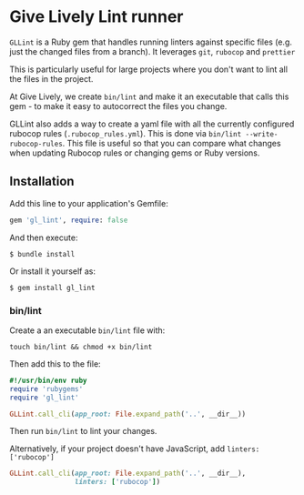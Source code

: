 # Give Lively Lint runner

`GLLint` is a Ruby gem that handles running linters against specific files (e.g. just the changed files from a branch). It leverages `git`, `rubocop` and `prettier`

This is particularly useful for large projects where you don't want to lint all the files in the project.

At Give Lively, we create `bin/lint` and make it an executable that calls this gem - to make it easy to autocorrect the files you change.

GLLint also adds a way to create a yaml file with all the currently configured rubocop rules (`.rubocop_rules.yml`). This is done via `bin/lint --write-rubocop-rules`. This file is useful so that you can compare what changes when updating Rubocop rules or changing gems or Ruby versions.


## Installation

Add this line to your application's Gemfile:

```ruby
gem 'gl_lint', require: false
```

And then execute:

    $ bundle install

Or install it yourself as:

    $ gem install gl_lint

### bin/lint

Create a an executable `bin/lint` file with:

`touch bin/lint && chmod +x bin/lint`

Then add this to the file:

```ruby
#!/usr/bin/env ruby
require 'rubygems'
require 'gl_lint'

GLLint.call_cli(app_root: File.expand_path('..', __dir__))
```

Then run `bin/lint` to lint your changes.

Alternatively, if your project doesn't have JavaScript, add `linters: ['rubocop']`

```ruby
GLLint.call_cli(app_root: File.expand_path('..', __dir__),
                linters: ['rubocop'])
```
